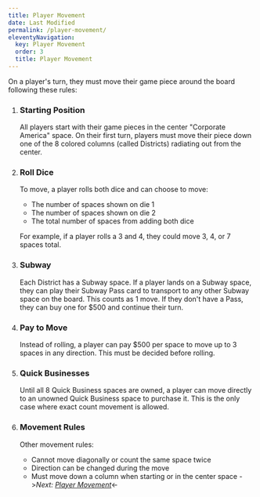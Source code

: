 ```yaml
---
title: Player Movement
date: Last Modified 
permalink: /player-movement/
eleventyNavigation:
  key: Player Movement
  order: 3
  title: Player Movement  
---
```


On a player's turn, they must move their game piece around the board following these rules:

1. ### Starting Position

   All players start with their game pieces in the center "Corporate America" space. On their first turn, players must move their piece down one of the 8 colored columns (called Districts) radiating out from the center.

2. ### Roll Dice

   To move, a player rolls both dice and can choose to move:

   - The number of spaces shown on die 1
   - The number of spaces shown on die 2
   - The total number of spaces from adding both dice

   For example, if a player rolls a 3 and 4, they could move 3, 4, or 7 spaces total.

3. ### Subway

   Each District has a Subway space. If a player lands on a Subway space, they can play their Subway Pass card to transport to any other Subway space on the board. This counts as 1 move. If they don't have a Pass, they can buy one for $500 and continue their turn.
   
4. ### Pay to Move

   Instead of rolling, a player can pay $500 per space to move up to 3 spaces in any direction. This must be decided before rolling.

5. ### Quick Businesses

   Until all 8 Quick Business spaces are owned, a player can move directly to an unowned Quick Business space to purchase it. This is the only case where exact count movement is allowed.

6. ### Movement Rules

   Other movement rules:

   - Cannot move diagonally or count the same space twice
   - Direction can be changed during the move  
   - Must move down a column when starting or in the center space
->*Next: [Player Movement](/player-movement)*<-